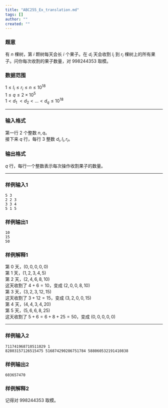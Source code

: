 ```yaml
---
title: "ABC255_Ex_translation.md"
tags: []
author: ""
created: ""
---
```


### 题意
有 $n$ 棵树，第 $i$ 颗树每天会长 $i$ 个果子。在 $d_i$ 天会收割 $l_i$ 到 $r_i$ 棵树上的所有果子。问你每次收割的果子数量，对 $998244353$ 取模。
### 数据范围
$1\le l_i\le r_i\le n\le10^{18}$  
$1\le q\le2\times10^5$  
$1 < d_1\ < d_2 < ... < d_q\le10^{18}$


---
### 输入格式
第一行 $2$ 个整数 $n,q$。  
接下来 $q$ 行，每行 $3$ 整数 $d_i,l_i,r_i$。
### 输出格式
$q$ 行，每行一个整数表示每次操作收割果子的数量。

---
### 样例输入1
```
5 3
2 2 3
3 3 4
5 1 5
```
### 样例输出1
```
10
15
50
```
### 样例解释1
第 $0$ 天，$(0,0,0,0,0)$  
第 $1$ 天，$(1,2,3,4,5)$  
第 $2$ 天，$(2,4,6,8,10)$  
这天收割了 $4+6=10$，变成 $(2,0,0,8,10)$  
第 $3$ 天，$(3,2,3,12,15)$  
这天收割了 $3+12=15$，变成 $(3,2,0,0,15)$  
第 $4$ 天，$(4,4,3,4,20)$  
第 $5$ 天，$(5,6,6,8,25)$  
这天收割了 $5+6=6+8+25=50$，变成 $(0,0,0,0,0)$

---
### 样例输入2
```
711741968710511029 1
82803157126515475 516874290286751784 588060532191410838
```
### 样例输出2
```
603657470
```
### 样例解释2
记得对 $998244353$ 取模。


